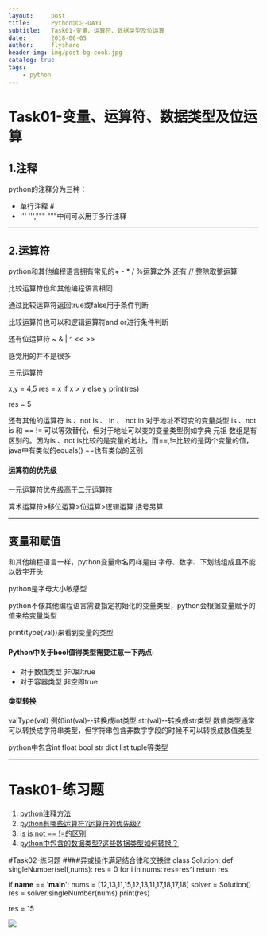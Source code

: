 ```yaml
---
layout:     post
title:      Python学习-DAY1
subtitle:   Task01-变量、运算符、数据类型及位运算
date:       2018-06-05
author:     flyshare
header-img: img/post-bg-cook.jpg
catalog: true
tags:
    - python
---
```


# Task01-变量、运算符、数据类型及位运算

## 1.注释
<span id='hw1'></span>
python的注释分为三种：
- 单行注释 #
- ''' ''',""" """中间可以用于多行注释
 ---
## 2.运算符
<span id='hw2'></span>
python和其他编程语言拥有常见的+ -
\* / %运算之外 还有 // 整除取整运算

比较运算符也和其他编程语言相同

通过比较运算符返回true或false用于条件判断

比较运算符也可以和逻辑运算符and or进行条件判断

还有位运算符
~
&
|
^
\<<
\>>

感觉用的并不是很多

三元运算符

x,y = 4,5
res = x if x > y else y
print(res)

res = 5


还有其他的运算符
<span id='hw3'></span>
is 、not is 、 in 、 not in
对于地址不可变的变量类型
is 、not is 和 ==  != 可以等效替代，但对于地址可以变的变量类型例如字典  元祖  数组是有区别的。因为is 、not is比较的是变量的地址，而==,!=比较的是两个变量的值，java中有类似的equals() ==也有类似的区别


#### 运算符的优先级
一元运算符优先级高于二元运算符

算术运算符>移位运算>位运算>逻辑运算  括号另算

---

## 变量和赋值

和其他编程语言一样，python变量命名同样是由 字母、数字、下划线组成且不能以数字开头

python是字母大小敏感型

python不像其他编程语言需要指定初始化的变量类型，python会根据变量赋予的值来给变量类型

print(type(val))来看到变量的类型


#### Python中关于bool值得类型需要注意一下两点:
- 对于数值类型 非0即true
- 对于容器类型 非空即true


<span id='hw4'> </span>
#### 类型转换
valType(val)
例如int(val)--转换成int类型
    str(val)--转换成str类型
    数值类型通常可以转换成字符串类型，但字符串包含非数字字段的时候不可以转换成数值类型

python中包含int float bool str dict list tuple等类型

---

# Task01-练习题
1. <a href="#hw1">python注释方法</a>
2. <a href='#hw2'>python有哪些运算符?运算符的优先级?</a>
3. <a href='#hw3'>is is not == !=的区别</a>
4. <a href='#hw4'>python中包含的数据类型?这些数据类型如何转换？</a>




#Task02-练习题
####异或操作满足结合律和交换律
class Solution:
    def singleNumber(self,nums):
        res = 0
        for i in nums:
            res=res^i
        return res

if __name__ == '__main__':
    nums = [12,13,11,15,12,13,11,17,18,17,18]
    solver = Solution()
    res = solver.singleNumber(nums)
    print(res)

res = 15

![](https://github.com/meiguoofa/meiguoofa.github.io/blob/master/img/task01-res2.jpg)



